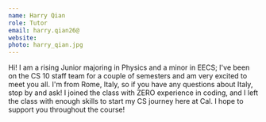 ```yaml
---
name: Harry Qian
role: Tutor
email: harry.qian26@
website:
photo: harry_qian.jpg
---
```

Hi! I am a rising Junior majoring in Physics and a minor in EECS; I've been on the CS 10 staff team for a couple of semesters and am very excited to meet you all. I'm from Rome, Italy, so if you have any questions about Italy, stop by and ask! I joined the class with ZERO experience in coding, and I left the class with enough skills to start my CS journey here at Cal. I hope to support you throughout the course!
